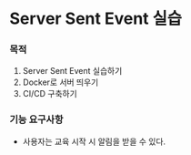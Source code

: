 # Server Sent Event 실습

### 목적
1. Server Sent Event 실습하기
2. Docker로 서버 띄우기
3. CI/CD 구축하기

### 기능 요구사항

- 사용자는 교육 시작 시 알림을 받을 수 있다.

